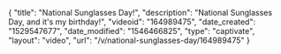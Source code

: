 {
    "title": "National Sunglasses Day!",
    "description": "National Sunglasses Day, and it's my birthday!",
    "videoid": "164989475",
    "date_created": "1529547677",
    "date_modified": "1546466825",
    "type": "captivate",
    "layout": "video",
    "url": "\/v\/national-sunglasses-day\/164989475"
}